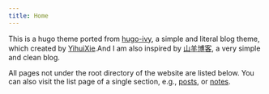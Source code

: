 ```yaml
---
title: Home
---
```


This is a hugo theme ported from [hugo-ivy](https://github.com/yihui/hugo-ivy), a simple and literal blog theme, which created by [YihuiXie](https://yihui.org/).And I am also inspired by [山羊博客](http://blog.fungo.me/), a very simple and clean blog.

All pages not under the root directory of the website are listed below. You can also visit the list page of a single section, e.g., [posts](/post/), or [notes](/note/).
